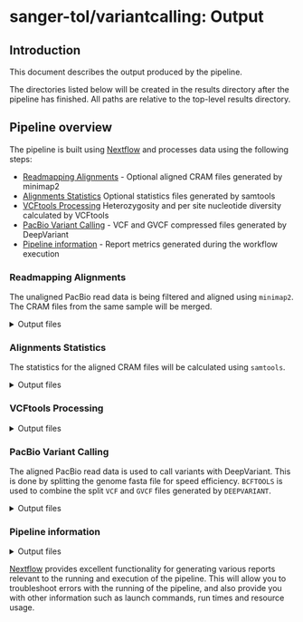 # sanger-tol/variantcalling: Output

## Introduction

This document describes the output produced by the pipeline.

The directories listed below will be created in the results directory after the pipeline has finished. All paths are relative to the top-level results directory.

## Pipeline overview

The pipeline is built using [Nextflow](https://www.nextflow.io/) and processes data using the following steps:

- [Readmapping Alignments](#readmapping-alignments) - Optional aligned CRAM files generated by minimap2
- [Alignments Statistics](#alignments-statistics) Optional statistics files generated by samtools
- [VCFtools Processing](#vcftools-processing) Heterozygosity and per site nucleotide diversity calculated by VCFtools
- [PacBio Variant Calling](#pacbio-variant-calling) - VCF and GVCF compressed files generated by DeepVariant
- [Pipeline information](#pipeline-information) - Report metrics generated during the workflow execution

### Readmapping Alignments

The unaligned PacBio read data is being filtered and aligned using `minimap2`. The CRAM files from the same sample will be merged.

<details markdown="1">
<summary>Output files</summary>

- `readmapping`
  - Aligned CRAM files: `<fasta_name>.pacbio.<sample_name>.cram`.
  - Aligned CRAM index files: `<fasta_name>.pacbio.<sample_name>.cram.crai`.

</details>

### Alignments Statistics

The statistics for the aligned CRAM files will be calculated using `samtools`.

<details markdown="1">
<summary>Output files</summary>

- `statistics`
  - Comprehensive statistics from alignment file: `<fasta_name>.pacbio.<sample_name>.stats`.
  - Number of alignments for each FLAG type: `<fasta_name>.pacbio.<sample_name>.flagstats`.
  - Alignment summary statistics: `<fasta_name>.pacbio.<sample_name>.idxstats`.

</details>

### VCFtools Processing

<details markdown="1">
<summary>Output files</summary>

- Heterozygosity generated by VCFtools: `<fasta_name>.pacbio.<sample_name>_deepvariant.vcf.het`.
- Per site nucleotide diversity calculated by VCFtools: `<fasta_name>.pacbio.<sample_name>_deepvariant.vcf.sites.pi`.

</details>

### PacBio Variant Calling

The aligned PacBio read data is used to call variants with DeepVariant. This is done by splitting the genome fasta file for speed efficiency. `BCFTOOLS` is used to combine the split `VCF` and `GVCF` files generated by `DEEPVARIANT`.

<details markdown="1">
<summary>Output files</summary>

- `variant_calling`
  - Compressed VCF files: `<fasta_name>.pacbio.<sample_name>_deepvariant.vcf.gz`.
  - Index of compressed VCF files: `<fasta_name>.pacbio.<sample_name>_deepvariant.vcf.gz.[tbi|csi]`.
  - Compressed GVCF files: `<fasta_name>.pacbio.<sample_name>_deepvariant.g.vcf.gz`.
  - Index of compressed GVCF files: `<fasta_name>.pacbio.<sample_name>_deepvariant.g.vcf.gz.[tbi|csi]`.
  - `reports`
    - HTML files: `<fasta_name>.pacbio.<sample_name>_[vcf|gvcf].stats.visual_report.html`.

</details>

### Pipeline information

<details markdown="1">
<summary>Output files</summary>

- `pipeline_info/variantcalling/`
  - Reports generated by Nextflow: `execution_report.html`, `execution_timeline.html`, `execution_trace.txt` and `pipeline_dag.dot`/`pipeline_dag.svg`.
  - Reports generated by the pipeline: `pipeline_report.html`, `pipeline_report.txt` and `software_versions.yml`. The `pipeline_report*` files will only be present if the `--email` / `--email_on_fail` parameter's are used when running the pipeline.
  - Reformatted samplesheet files used as input to the pipeline: `samplesheet.valid.csv`.
  - Parameters used by the pipeline run: `params.json`.

</details>

[Nextflow](https://www.nextflow.io/docs/latest/tracing.html) provides excellent functionality for generating various reports relevant to the running and execution of the pipeline. This will allow you to troubleshoot errors with the running of the pipeline, and also provide you with other information such as launch commands, run times and resource usage.
